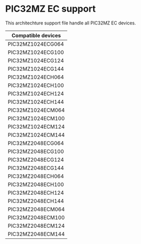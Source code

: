 # PIC32MZ EC support

This architechture support file handle all PIC32MZ EC devices.

|Compatible devices|
|---------|
|PIC32MZ1024ECG064|
|PIC32MZ1024ECG100|
|PIC32MZ1024ECG124|
|PIC32MZ1024ECG144|
|PIC32MZ1024ECH064|
|PIC32MZ1024ECH100|
|PIC32MZ1024ECH124|
|PIC32MZ1024ECH144|
|PIC32MZ1024ECM064|
|PIC32MZ1024ECM100|
|PIC32MZ1024ECM124|
|PIC32MZ1024ECM144|
|PIC32MZ2048ECG064|
|PIC32MZ2048ECG100|
|PIC32MZ2048ECG124|
|PIC32MZ2048ECG144|
|PIC32MZ2048ECH064|
|PIC32MZ2048ECH100|
|PIC32MZ2048ECH124|
|PIC32MZ2048ECH144|
|PIC32MZ2048ECM064|
|PIC32MZ2048ECM100|
|PIC32MZ2048ECM124|
|PIC32MZ2048ECM144|
